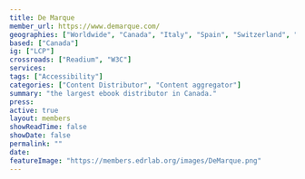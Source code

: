 ```yaml
---
title: De Marque
member_url: https://www.demarque.com/
geographies: ["Worldwide", "Canada", "Italy", "Spain", "Switzerland", "Belgium"]
based: ["Canada"]
ig: ["LCP"] 
crossroads: ["Readium", "W3C"] 
services: 
tags: ["Accessibility"]
categories: ["Content Distributor", "Content aggregator"]
summary: "the largest ebook distributor in Canada."
press:
active: true
layout: members
showReadTime: false
showDate: false
permalink: ""
date: 
featureImage: "https://members.edrlab.org/images/DeMarque.png"
---
```

